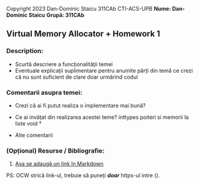Copyright 2023 Dan-Dominic Staicu 311CAb CTI-ACS-UPB
**Nume: Dan-Dominic Staicu**
**Grupă: 311CAb**

## Virtual Memory Allocator + Homework 1

### Description:

* Scurtă descriere a funcționalității temei
* Eventuale explicații suplimentare pentru anumite părți din temă ce crezi că nu sunt suficient de clare doar urmărind codul

### Comentarii asupra temei:

* Crezi că ai fi putut realiza o implementare mai bună?
* Ce ai invățat din realizarea acestei teme?
    inttypes
    poiteri si memorii la liste
    void *
    
* Alte comentarii

### (Opțional) Resurse / Bibliografie:

1. [Așa se adaugă un link în Markdown](https://youtu.be/dQw4w9WgXcQ)

PS: OCW strică link-ul, trebuie să puneți ***doar*** https-ul intre ().
